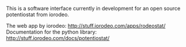 This is a software interface currently in development for an open source potentiostat from iorodeo.

The web app by iorodeo: http://stuff.iorodeo.com/apps/rodeostat/
Documentation for the python library: http://stuff.iorodeo.com/docs/potentiostat/
